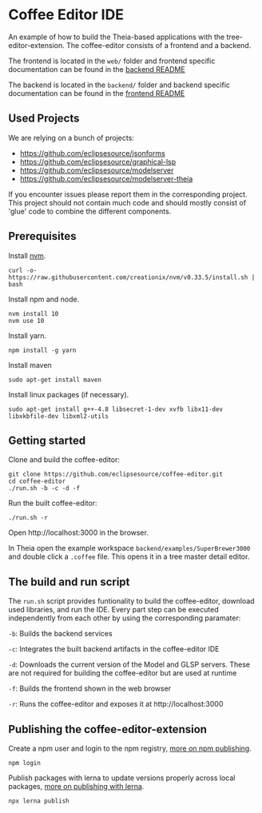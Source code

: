 # Coffee Editor IDE

An example of how to build the Theia-based applications with the tree-editor-extension.
The coffee-editor consists of a frontend and a backend.

The frontend is located in the `web/` folder and frontend specific documentation can be found in the [backend README](backend/README.md)

The backend is located in the `backend/` folder and backend specific documentation can be found in the [frontend README](web/README.md)

## Used Projects

We are relying on a bunch of projects:

- https://github.com/eclipsesource/jsonforms
- https://github.com/eclipsesource/graphical-lsp
- https://github.com/eclipsesource/modelserver
- https://github.com/eclipsesource/modelserver-theia

If you encounter issues please report them in the corresponding project.
This project should not contain much code and should mostly consist of 'glue' code to combine the different components.

## Prerequisites

Install [nvm](https://github.com/creationix/nvm#install-script).

    curl -o- https://raw.githubusercontent.com/creationix/nvm/v0.33.5/install.sh | bash

Install npm and node.

    nvm install 10
    nvm use 10

Install yarn.

    npm install -g yarn

Install maven
    
    sudo apt-get install maven

Install linux packages (if necessary).

    sudo apt-get install g++-4.8 libsecret-1-dev xvfb libx11-dev libxkbfile-dev libxml2-utils

## Getting started

Clone and build the coffee-editor:

    git clone https://github.com/eclipsesource/coffee-editor.git
    cd coffee-editor
    ./run.sh -b -c -d -f

Run the built coffee-editor:

    ./run.sh -r

Open http://localhost:3000 in the browser.

In Theia open the example workspace `backend/examples/SuperBrewer3000` and double click a `.coffee` file. This opens it in a tree master detail editor.

## The build and run script

The `run.sh` script provides funtionality to build the coffee-editor, download used libraries, and run the IDE.
Every part step can be executed independently from each other by using the corresponding paramater:

`-b`: Builds the backend services

`-c`: Integrates the built backend artifacts in the coffee-editor IDE

`-d`: Downloads the current version of the Model and GLSP servers. These are not required for building the coffee-editor but are used at runtime

`-f`: Builds the frontend shown in the web browser

`-r`: Runs the coffee-editor and exposes it at http://localhost:3000

## Publishing the coffee-editor-extension

Create a npm user and login to the npm registry, [more on npm publishing](https://docs.npmjs.com/getting-started/publishing-npm-packages).

    npm login

Publish packages with lerna to update versions properly across local packages, [more on publishing with lerna](https://github.com/lerna/lerna#publish).

    npx lerna publish
